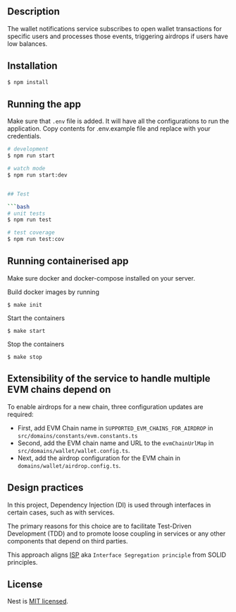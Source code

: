 ## Description

The wallet notifications service subscribes to open wallet transactions for specific users and processes those events, triggering airdrops if users have low balances.

## Installation

```bash
$ npm install
```

## Running the app
Make sure that `.env` file is added. It will have all the configurations to run the application. Copy contents for .env.example file and replace with your credentials.

```bash
# development
$ npm run start

# watch mode
$ npm run start:dev


## Test

```bash
# unit tests
$ npm run test

# test coverage
$ npm run test:cov
```

## Running containerised app

Make sure docker and docker-compose installed on your server. 

Build docker images by running
```shell
$ make init
```

Start the containers
```shell
$ make start
```
Stop the containers
```shell
$ make stop
```

## Extensibility of the service to handle multiple EVM chains depend on 

To enable airdrops for a new chain, three configuration updates are required:
- First, add EVM Chain name in `SUPPORTED_EVM_CHAINS_FOR_AIRDROP` in `src/domains/constants/evm.constants.ts`
- Second, add the EVM chain name and URL to the `evmChainUrlMap` in `src/domains/wallet/wallet.config.ts`. 
- Next, add the airdrop configuration for the EVM chain in `domains/wallet/airdrop.config.ts`.


## Design practices

In this project, Dependency Injection (DI) is used through interfaces in certain cases, such as with services. 

The primary reasons for this choice are to facilitate Test-Driven Development (TDD) and to promote loose coupling in services or any other components that depend on third parties.

This approach aligns [ISP](https://en.wikipedia.org/wiki/Interface_segregation_principle) aka `Interface Segregation principle` from SOLID principles.

## License

Nest is [MIT licensed](LICENSE).

